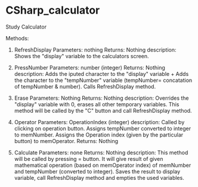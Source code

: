 # CSharp_calculator
Study Calculator

Methods:

1) RefreshDisplay
	Parameters: nothing
Returns: Nothing
description: Shows the "display" variable to the calculators screen.

2) PressNumber
	Parameters: number (integer)
Returns: Nothing
description: Adds the iputed character to the "display" variable + Adds the character to the "tempNumber" variable (tempNumber= concatation of tempNumber & number). Calls RefreshDisplay method.

3) Erase
	Parameters: Nothing
Returns: Nothing
description: Overrides the "display" variable with 0, erases all other temporary variables. This method will be called by the "C" button and call RefreshDisplay method.

4) Operator
	Parameters: OperationIndex (integer)
description: Called by clicking on operation button. Assigns tempNumber converted to integer to memNumber. Assigns the Operation index (given by the particular button) to memOperator.
Returns: Nothing

5) Calculate
	Parameters:	none
Returns: Nothing
description: This method will be called by pressing = button. It will give result of given mathematical operation (based on memOperator index) of memNumber and tempNumber (converted to integer). Saves the result to display variable, call RefreshDisplay method and empties the used variables.